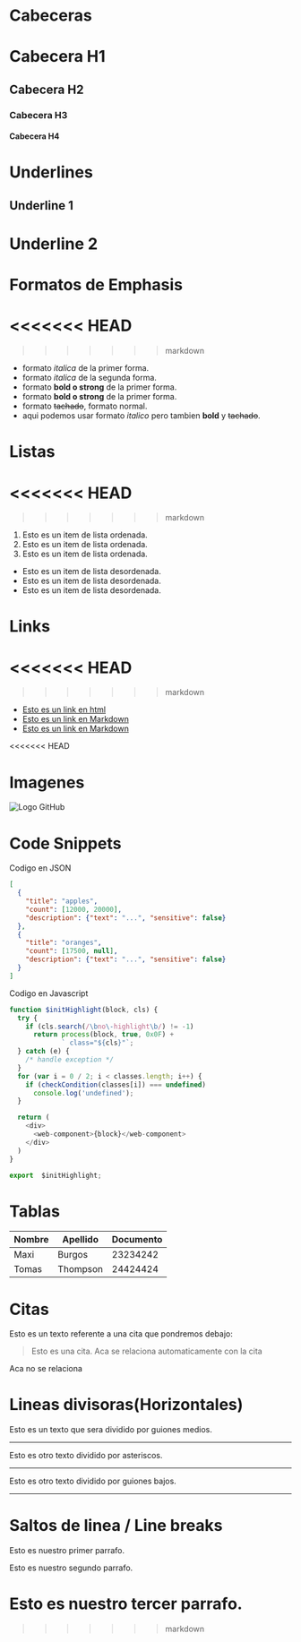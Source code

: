 # Cabeceras 
# Cabecera H1
## Cabecera H2
### Cabecera H3
#### Cabecera H4

# Underlines
Underline 1
-----------

Underline 2
============

# Formatos de Emphasis
<<<<<<< HEAD
=======

>>>>>>> markdown
- formato *italica* de la primer forma.
- formato _italica_ de la segunda forma.
- formato **bold o strong** de la primer forma.
- formato __bold o strong__ de la primer forma.
- formato ~~tachado~~, formato normal.
- aqui podemos usar formato *italico* pero tambien **bold** y ~~tachado~~.

# Listas
<<<<<<< HEAD
=======

>>>>>>> markdown
1. Esto es un item de lista ordenada.
2. Esto es un item de lista ordenada.
3. Esto es un item de lista ordenada.

- Esto es un item de lista desordenada.
- Esto es un item de lista desordenada.
- Esto es un item de lista desordenada.

# Links
<<<<<<< HEAD
=======

>>>>>>> markdown
- <a href="http://google.com">Esto es un link en html</a>
- [Esto es un link en Markdown](http://google.com)
- [Esto es un link en Markdown](index.html)

<<<<<<< HEAD
# Imagenes
![Logo GitHub](https://img.flaticon.com/icons/png/512/25/25231.png?size=1200x630f&pad=10,10,10,10&ext=png&bg=FFFFFFFF)

# Code Snippets
Codigo en JSON
```JSON
[
  {
    "title": "apples",
    "count": [12000, 20000],
    "description": {"text": "...", "sensitive": false}
  },
  {
    "title": "oranges",
    "count": [17500, null],
    "description": {"text": "...", "sensitive": false}
  }
]
```
Codigo en Javascript
```Javascript
function $initHighlight(block, cls) {
  try {
    if (cls.search(/\bno\-highlight\b/) != -1)
      return process(block, true, 0x0F) +
             ` class="${cls}"`;
  } catch (e) {
    /* handle exception */
  }
  for (var i = 0 / 2; i < classes.length; i++) {
    if (checkCondition(classes[i]) === undefined)
      console.log('undefined');
  }

  return (
    <div>
      <web-component>{block}</web-component>
    </div>
  )
}

export  $initHighlight;
```

# Tablas
| Nombre | Apellido | Documento |
| ------ | -------- | --------- |
| Maxi   | Burgos   | 23234242  |
| Tomas  | Thompson | 24424424  |

# Citas
Esto es un texto referente a una cita que pondremos debajo:
> Esto es una cita.
Aca se relaciona automaticamente con la cita

Aca no se relaciona

# Lineas divisoras(Horizontales)
Esto es un texto que sera dividido por guiones medios.

---
Esto es otro texto dividido por asteriscos.

***
Esto es otro texto dividido por guiones bajos.

___

# Saltos de linea / Line breaks
Esto es nuestro primer parrafo.

Esto es nuestro segundo parrafo.

Esto es nuestro tercer parrafo.
=======
>>>>>>> markdown
